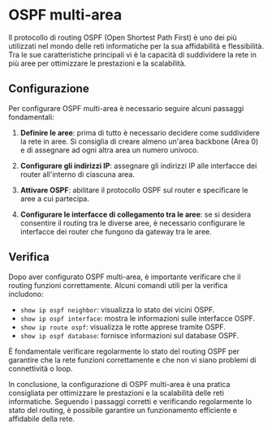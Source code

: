# OSPF multi-area

Il protocollo di routing OSPF (Open Shortest Path First) è uno dei più utilizzati nel mondo delle reti informatiche per la sua affidabilità e flessibilità. Tra le sue caratteristiche principali vi è la capacità di suddividere la rete in più aree per ottimizzare le prestazioni e la scalabilità.

## Configurazione

Per configurare OSPF multi-area è necessario seguire alcuni passaggi fondamentali:

1. **Definire le aree**: prima di tutto è necessario decidere come suddividere la rete in aree. Si consiglia di creare almeno un'area backbone (Area 0) e di assegnare ad ogni altra area un numero univoco.

2. **Configurare gli indirizzi IP**: assegnare gli indirizzi IP alle interfacce dei router all'interno di ciascuna area.

3. **Attivare OSPF**: abilitare il protocollo OSPF sul router e specificare le aree a cui partecipa.

4. **Configurare le interfacce di collegamento tra le aree**: se si desidera consentire il routing tra le diverse aree, è necessario configurare le interfacce dei router che fungono da gateway tra le aree.

## Verifica

Dopo aver configurato OSPF multi-area, è importante verificare che il routing funzioni correttamente. Alcuni comandi utili per la verifica includono:

- `show ip ospf neighbor`: visualizza lo stato dei vicini OSPF.
- `show ip ospf interface`: mostra le informazioni sulle interfacce OSPF.
- `show ip route ospf`: visualizza le rotte apprese tramite OSPF.
- `show ip ospf database`: fornisce informazioni sul database OSPF.

È fondamentale verificare regolarmente lo stato del routing OSPF per garantire che la rete funzioni correttamente e che non vi siano problemi di connettività o loop.

In conclusione, la configurazione di OSPF multi-area è una pratica consigliata per ottimizzare le prestazioni e la scalabilità delle reti informatiche. Seguendo i passaggi corretti e verificando regolarmente lo stato del routing, è possibile garantire un funzionamento efficiente e affidabile della rete.